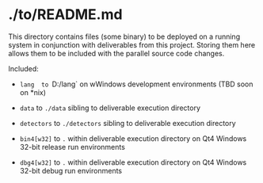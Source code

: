 # ./to/README.md

This directory contains files (some binary) to be deployed on a running system in conjunction with 
deliverables from this project. 
Storing them here allows them to be included with the parallel source code changes.

Included:

- `lang  to `D:/lang` on wWindows development environments (TBD soon on *nix)

- `data` to `./data` sibling to deliverable execution directory

- `detectors` to `./detectors` sibling to deliverable execution directory

- `bin4[w32]` to `.` within deliverable execution directory on Qt4 Windows 32-bit release run environments

- `dbg4[w32]` to `.` within deliverable execution directory on Qt4 Windows 32-bit debug run environments


